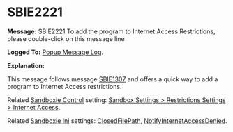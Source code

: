 # SBIE2221

**Message:** SBIE2221 To add the program to Internet Access Restrictions, please double-click on this message line

**Logged To:** [Popup Message Log](PopupMessageLog).

**Explanation:**

This message follows message [SBIE1307](SBIE1307) and offers a quick way to add a program to Internet Access restrictions.

Related [Sandboxie Control](SandboxieControl) setting: [Sandbox Settings > Restrictions Settings > Internet Access](RestrictionsSettings#internet).

Related [Sandboxie Ini](SandboxieIni) settings: [ClosedFilePath](ClosedFilePath), [NotifyInternetAccessDenied](NotifyInternetAccessDenied).
